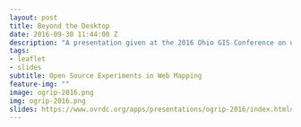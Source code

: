 ```yaml
---
layout: post
title: Beyond the Desktop
date: 2016-09-30 11:44:00 Z
description: "A presentation given at the 2016 Ohio GIS Conference on utilizing open source tools in web mapping. We also explore the trend of tools beyond simply ArcMap and Python for GIS and web mapping."
tags:
- leaflet
- slides
subtitle: Open Source Experiments in Web Mapping
feature-img: ""
image: ogrip-2016.png
img: ogrip-2016.png
slides: https://www.ovrdc.org/apps/presentations/ogrip-2016/index.html#/
---
```

